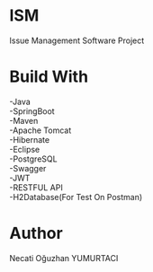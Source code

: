 # ISM

Issue Management Software Project

# Build With

-Java <br>
-SpringBoot<br>
-Maven<br>
-Apache Tomcat<br>
-Hibernate<br>
-Eclipse <br>
-PostgreSQL<br>
-Swagger<br>
-JWT<br>
-RESTFUL API<br>
-H2Database(For Test On Postman)<br>

# Author

Necati Oğuzhan YUMURTACI
